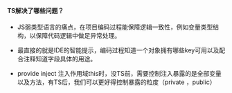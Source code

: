 #### TS解决了哪些问题？

- JS弱类型语言的痛点，在项目编码过程能保障逻辑一致性，例如变量类型结构，以保障代码逻辑中做足异常处理。

- 最直接的就是IDE的智能提示，编码过程知道一个对象拥有哪些key可用以及配合注释知道字段具体的用途。

- provide inject 注入作用域this时，没TS前，需要控制注入暴露的是全部变量以及方法，有TS后，我们可以更好得控制暴露的粒度（private ，public）
